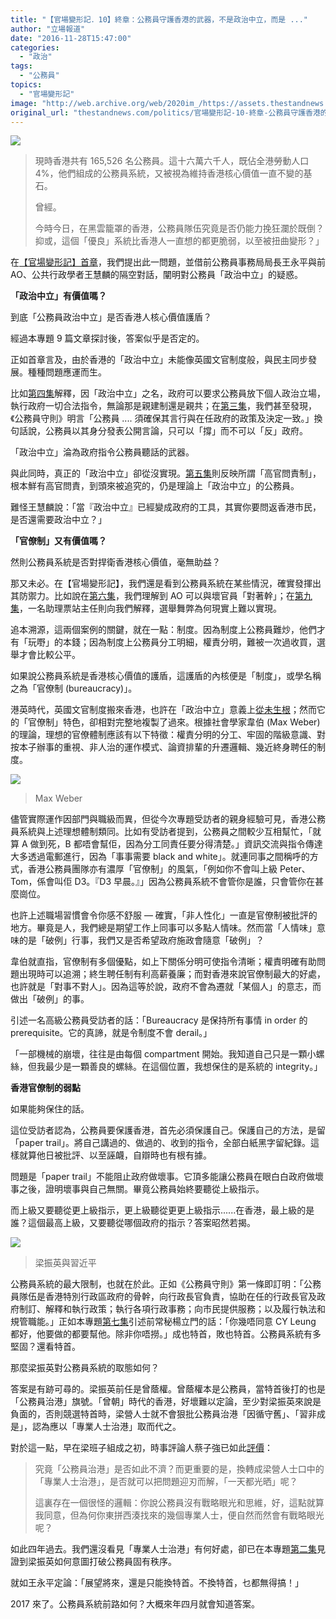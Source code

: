 ```yaml
---
title: "【官場變形記．10】終章：公務員守護香港的武器，不是政治中立，而是 ..."
author: "立場報道"
date: "2016-11-28T15:47:00"
categories:
  - "政治"
tags:
  - "公務員"
topics:
  - "官場變形記"
image: "http://web.archive.org/web/2020im_/https://assets.thestandnews.com/media/photos/fin-26_N4nHc.png"
original_url: "thestandnews.com/politics/官場變形記-10-終章-公務員守護香港的武器-不是政治中立-而是"
---
```

![](http://web.archive.org/web/2020im_/https://assets.thestandnews.com/media/photos/fin-26_N4nHc.png)

> 現時香港共有 165,526 名公務員。這十六萬六千人，既佔全港勞動人口 4%，他們組成的公務員系統，又被視為維持香港核心價值一直不變的基石。
> 
> 曾經。
> 
> 今時今日，在黑雲籠罩的香港，公務員隊伍究竟是否仍能力挽狂瀾於既倒？抑或，這個「優良」系統比香港人一直想的都更脆弱，以至被扭曲變形？」

在[【官場變形記】首章](../../politics/%E5%AE%98%E5%A0%B4%E8%AE%8A%E5%BD%A2%E8%A8%98-1-%E5%89%8D%E8%A8%80-%E7%84%A1%E8%99%95%E5%AE%B9%E8%BA%AB%E7%9A%84%E5%85%AC%E5%8B%99%E5%93%A1%E6%94%BF%E6%B2%BB%E4%B8%AD%E7%AB%8B/)，我們提出此一問題，並借前公務員事務局局長王永平與前 AO、公共行政學者王慧麟的隔空對話，闡明對公務員「政治中立」的疑惑。

**「政治中立」有價值嗎？**

到底「公務員政治中立」是否香港人核心價值護盾？

經過本專題 9 篇文章探討後，答案似乎是否定的。

正如首章言及，由於香港的「政治中立」未能像英國文官制度般，與民主同步發展。種種問題應運而生。

比如[第四集](../../politics/%E5%AE%98%E5%A0%B4%E8%AE%8A%E5%BD%A2%E8%A8%98-4-%E6%94%BF%E6%B2%BB%E4%B8%AD%E7%AB%8B%E7%9C%9F%E7%9A%84%E5%B0%8D%E9%A6%99%E6%B8%AF%E5%A5%BD/)解釋，因「政治中立」之名，政府可以要求公務員放下個人政治立場，執行政府一切合法指令，無論那是親建制還是親共；在[第三集](../../politics/%E5%AE%98%E5%A0%B4%E8%AE%8A%E5%BD%A2%E8%A8%98-3-%E9%A6%96%E5%85%88%E6%98%AF%E4%BA%BA-%E7%84%B6%E5%BE%8C%E6%89%8D%E6%98%AF%E5%85%AC%E5%8B%99%E5%93%A1/)，我們甚至發現，《公務員守則》明言「公務員 .... 須確保其言行與在任政府的政策及決定一致。」換句話說，公務員以其身分發表公開言論，只可以「撐」而不可以「反」政府。

「政治中立」淪為政府指令公務員聽話的武器。

與此同時，真正的「政治中立」卻從沒實現。[第五集](../../%E5%AE%98%E5%A0%B4%E8%AE%8A%E5%BD%A2%E8%A8%98/")則反映所謂「高官問責制」，根本鮮有高官問責，到頭來被追究的，仍是理論上「政治中立」的公務員。

難怪王慧麟說：「當『政治中立』已經變成政府的工具，其實你要問返香港市民，是否還需要政治中立？」

**「官僚制」又有價值嗎？**

然則公務員系統是否對捍衛香港核心價值，毫無助益？

那又未必。在【官場變形記】，我們還是看到公務員系統在某些情況，確實發揮出其防禦力。比如說在[第六集](../../politics/%E5%AE%98%E5%A0%B4%E8%AE%8A%E5%BD%A2%E8%A8%98-6-%E7%82%BA%E4%BA%86%E7%8E%A9%E5%98%A2-ao-%E5%8F%AF%E4%BB%A5%E5%8E%BB%E5%88%B0%E5%B9%BE%E7%9B%A1/)，我們理解到 AO 可以與壞官員「對著幹」；在[第九集](../../politics/%E5%AE%98%E5%A0%B4%E8%AE%8A%E5%BD%A2%E8%A8%98-9-%E9%8C%AF%E6%BC%8F%E7%99%BE%E5%87%BA%E7%9A%84%E7%AB%8B%E6%9C%83%E9%81%B8%E8%88%89-%E7%A5%A8%E7%AB%99%E5%85%AC%E5%8B%99%E5%93%A1-%E6%88%91%E5%80%91%E5%8F%AA%E6%98%AF-%E6%9F%92/)，一名助理票站主任則向我們解釋，選舉舞弊為何現實上難以實現。

追本溯源，這兩個案例的關鍵，就在一點：制度。因為制度上公務員難炒，他們才有「玩嘢」的本錢；因為制度上公務員分工明細，權責分明，難被一次過收買，選舉才會比較公平。

如果說公務員系統是香港核心價值的護盾，這護盾的內核便是「制度」，或學名稱之為「官僚制 (bureaucracy)」。

港英時代，英國文官制度搬來香港，也許在「政治中立」意義上[從未生根](../../politics/%E5%AE%98%E5%A0%B4%E8%AE%8A%E5%BD%A2%E8%A8%98-1-%E5%89%8D%E8%A8%80-%E7%84%A1%E8%99%95%E5%AE%B9%E8%BA%AB%E7%9A%84%E5%85%AC%E5%8B%99%E5%93%A1%E6%94%BF%E6%B2%BB%E4%B8%AD%E7%AB%8B/)；然而它的「官僚制」特色，卻相對完整地複製了過來。根據社會學家韋伯 (Max Weber) 的理論，理想的官僚體制應該有以下特徵：權責分明的分工、牢固的階級意識、對按本子辦事的重視、非人治的運作模式、論資排輩的升遷邏輯、幾近終身聘任的制度。

![](http://web.archive.org/web/2020im_/https://assets.thestandnews.com/media/photos/Max_Weber_0cfH6.jpg)
> Max Weber

儘管實際運作因部門與職級而異，但從今次專題受訪者的親身經驗可見，香港公務員系統與上述理想體制類同。比如有受訪者提到，公務員之間較少互相幫忙，「就算 A 做到死，B 都唔會幫佢，因為分工同責任要分得清楚。」資訊交流與指令傳達大多透過電郵進行，因為「事事需要 black and white」。就連同事之間稱呼的方式，香港公務員團隊亦有濃厚「官僚制」的風氣，「例如你不會叫上級 Peter、Tom，係會叫佢 D3。『D3 早晨。』」因為公務員系統不會管你是誰，只會管你在甚麼崗位。

也許上述職場習慣會令你感不舒服 — 確實，「非人性化」一直是官僚制被批評的地方。畢竟是人，我們總是期望工作上同事可以多點人情味。然而當「人情味」意味的是「破例」行事，我們又是否希望政府施政會隨意「破例」？

韋伯就直指，官僚制有多個優點，如上下關係分明可使指令清晰；權責明確有助問題出現時可以追溯；終生聘任制有利高薪養廉；而對香港來說官僚制最大的好處，也許就是「對事不對人」。因為這等於說，政府不會為遷就「某個人」的意志，而做出「破例」的事。

引述一名高級公務員受訪者的話：「Bureaucracy 是保持所有事情 in order 的 prerequisite。它的真諦，就是令制度不會 derail。」

「一部機械的崩壞，往往是由每個 compartment 開始。我知道自己只是一顆小螺絲，但我最少是一顆善良的螺絲。在這個位置，我想保住的是系統的 integrity。」

**香港官僚制的弱點**

如果能夠保住的話。

這位受訪者認為，公務員要保護香港，首先必須保護自己。保護自己的方法，是留「paper trail」。將自己講過的、做過的、收到的指令，全部白紙黑字留紀錄。這樣就算他日被批評、以至誣衊，自辯時也有根有據。

問題是「paper trail」不能阻止政府做壞事。它頂多能讓公務員在眼白白政府做壞事之後，證明壞事與自己無關。畢竟公務員始終要聽從上級指示。

而上級又要聽從更上級指示，更上級聽從更更上級指示......在香港，最上級的是誰？這個最高上級，又要聽從哪個政府的指示？答案昭然若揭。

![](http://web.archive.org/web/2020im_/https://assets.thestandnews.com/media/photos/chap1_Podeh_LvuFn.png)
> 梁振英與習近平

公務員系統的最大限制，也就在於此。正如《公務員守則》第一條即訂明：「公務員隊伍是香港特別行政區政府的骨幹，向行政長官負責，協助在任的行政長官及政府制訂、解釋和執行政策；執行各項行政事務；向市民提供服務；以及履行執法和規管職能。」正如本專題[第七集](../../politics/%E5%AE%98%E5%A0%B4%E8%AE%8A%E5%BD%A2%E8%A8%98-7-%E6%88%91%E8%A8%8E%E5%8E%AD%E6%94%BF%E6%B2%BB-ao-%E7%89%88/)引述前常秘楊立門的話：「你幾唔同意 CY Leung 都好，他要做的都要幫他。除非你唔撈。」成也特首，敗也特首。公務員系統有多堅固？還看特首。

那麼梁振英對公務員系統的取態如何？

答案是有跡可尋的。梁振英前任是曾蔭權。曾蔭權本是公務員，當特首後打的也是「公務員治港」旗號。「曾朝」時代的香港，好壞難以定論，至少對梁振英來說是負面的，否則競選特首時，梁營人士就不會狠批公務員治港「因循守舊」、「習非成是」，認為應以「專業人士治港」取而代之。

對於這一點，早在梁班子組成之初，時事評論人蔡子強已如此[評價](http://web.archive.org/web/20210917131601/http://www.pentoy.hk/%E6%99%82%E4%BA%8B/c09/2012/07/05/%E8%94%A1%E5%AD%90%E5%BC%B7%EF%BC%9A%E8%A9%95%E6%A2%81%E6%96%B0%E7%8F%AD%E5%AD%90%EF%BC%9A%E5%B0%88%E6%A5%AD%E4%BA%BA%E5%A3%AB%E6%B2%BB%E6%B8%AF%E7%9A%84%E8%99%9B%E5%A6%84/)：

> 究竟「公務員治港」是否如此不濟？而更重要的是，換轉成梁營人士口中的「專業人士治港」，是否就可以把問題迎刃而解，「一天都光晒」呢？
> 
> 這裏存在一個很怪的邏輯：你說公務員沒有戰略眼光和思維，好，這點就算我同意，但為何你東拼西湊找來的幾個專業人士，便自然而然會有戰略眼光呢？

如此四年過去。我們還沒看見「專業人士治港」有何好處，卻已在本專題[第二集](../../politics/%E5%AE%98%E5%A0%B4%E8%AE%8A%E5%BD%A2%E8%A8%98-2-%E4%B8%80%E5%80%8B%E6%A2%81%E6%8C%AF%E8%8B%B1-%E5%A6%82%E4%BD%95%E5%AE%B3%E8%8B%A616%E8%90%AC%E5%85%AC%E5%8B%99%E5%93%A1/)見證到梁振英如何意圖打破公務員固有秩序。

就如王永平定論：「展望將來，還是只能換特首。不換特首，乜都無得搞！」

2017 來了。公務員系統前路如何？大概來年四月就會知道答案。